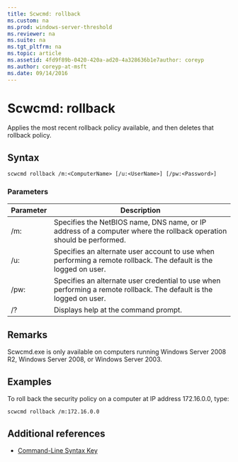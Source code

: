 ```yaml
---
title: Scwcmd: rollback
ms.custom: na
ms.prod: windows-server-threshold
ms.reviewer: na
ms.suite: na
ms.tgt_pltfrm: na
ms.topic: article
ms.assetid: 4fd9f89b-0420-420a-ad20-4a328636b1e7author: coreyp
ms.author: coreyp-at-msft
ms.date: 09/14/2016
---
```

# Scwcmd: rollback
Applies the most recent rollback policy available, and then deletes that rollback policy.
## Syntax
```
scwcmd rollback /m:<ComputerName> [/u:<UserName>] [/pw:<Password>]
```
### Parameters
|Parameter|Description|
|-------------|---------------|
|/m:<ComputerName>|Specifies the NetBIOS name, DNS name, or IP address of a computer where the rollback operation should be performed.|
|/u:<UserName>|Specifies an alternate user account to use when performing a remote rollback. The default is the logged on user.|
|/pw:<Password>|Specifies an alternate user credential to use when performing a remote rollback. The default is the logged on user.|
|/?|Displays help at the command prompt.|
## Remarks
Scwcmd.exe is only available on computers running Windows Server 2008 R2, Windows Server 2008, or Windows Server 2003.
## <a name="BKMK_Examples"></a>Examples
To roll back the security policy on a computer at IP address 172.16.0.0, type:
```
scwcmd rollback /m:172.16.0.0
```
## Additional references
-   [Command-Line Syntax Key](Command-Line-Syntax-Key.md)

